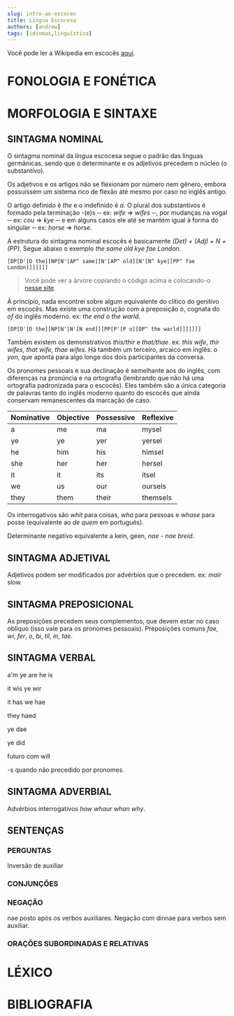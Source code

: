 ```yaml
---
slug: intro-ao-escoces
title: Língua Escocesa
authors: [andrew]
tags: [idiomas,linguística]
---
```


Você pode ler a Wikipedia em escocês [aqui](https://sco.wikipedia.org/wiki/Main_Page).

# FONOLOGIA E FONÉTICA
# MORFOLOGIA E SINTAXE
## SINTAGMA NOMINAL
O sintagma nominal da língua escocesa segue o padrão das línguas germânicas, sendo que o determinante e os adjetivos precedem o núcleo (o substantivo). 

Os adjetivos e os artigos não se flexionam por número nem gênero, embora possuíssem um sistema rico de flexão até mesmo por caso no inglês antigo. 

O artigo definido é *the* e o indefinido é *a*. O plural dos substantivos é formado pela terminação -(e)s ─ ex: *wife* => *wifes* ─, por mudanças na vogal ─ ex: *cou* => *kye* ─ e em alguns casos ele até se mantém igual à forma do singular ─ ex: *horse* => *horse*.

A estrutura do sintagma nominal escocês é basicamente *(Det) + (Adj) + N + (PP)*. Segue abaixo o exemplo *the same old kye fae London*.

`[DP[D'[D the][NP[N'[AP^ same][N'[AP^ old][N'[N^ kye][PP^ fae London]]]]]]]`

> Você pode ver a árvore copiando o código acima e colocando-o [nesse site](https://mshang.ca/syntree/).

À princípio, nada encontrei sobre algum equivalente do clítico do genitivo em escocês. Mas existe uma construção com a preposição *o*, cognata do *of* do inglês moderno. ex: *the end o the warld*.

`[DP[D'[D the][NP[N'[N'[N end]][PP[P'[P o][DP^ the warld]]]]]]]`

Também existem os demonstrativos *this/thir* e *that/thae*. ex: *this wife*, *thir wifes*, *that wife*, *thae wifes*. Há também um terceiro, arcaico em inglês: o *yon*, que aponta para algo longe dos dois participantes da conversa.

Os pronomes pessoais e sua declinação é semelhante aos do inglês, com diferenças na pronúncia e na ortografia (lembrando que não há uma ortografia padronizada para o escocês). Eles também são a única categoria de palavras tanto do inglês moderno quanto do escocês que ainda conservam remanescentes da marcação de caso.

| Nominative | Objective | Possessive | Reflexive |
|--- |--- |--- |--- |
| a | me | ma | mysel |
| ye | ye | yer | yersel |
| he | him | his | himsel |
| she | her | her | hersel |
| it | it | its | itsel |
| we | us | our | oursels |
| they | them | their | themsels |

Os interrogativos são *whit* para coisas, *wha* para pessoas e *whase* para posse (equivalente ao *de quem* em português).

Determinante negativo equivalente a kein, geen, *nae* - *nae breid*.

## SINTAGMA ADJETIVAL
Adjetivos podem ser modificados por advérbios que o precedem. ex: *mair* slow.

## SINTAGMA PREPOSICIONAL
As preposições precedem seus complementos, que devem estar no caso oblíquo (isso vale para os pronomes pessoais). Preposições comuns *fae*, *wi*, *fer*, *o*, *bi*, *til*, *in*, *tae*.

## SINTAGMA VERBAL

a'm
ye are
he is

it wis
ye wir

it has
we hae

they haed

ye dae

ye did

futuro com will

-s quando não precedido por pronomes.
## SINTAGMA ADVERBIAL
Advérbios interrogativos *how* *whaur* *whan* *why*.
## SENTENÇAS
### PERGUNTAS
Inversão de auxiliar
### CONJUNÇÕES
### NEGAÇÃO
nae posto após os verbos auxiliares. Negação com dinnae para verbos sem auxiliar.
### ORAÇÕES SUBORDINADAS E RELATIVAS
# LÉXICO

# BIBLIOGRAFIA